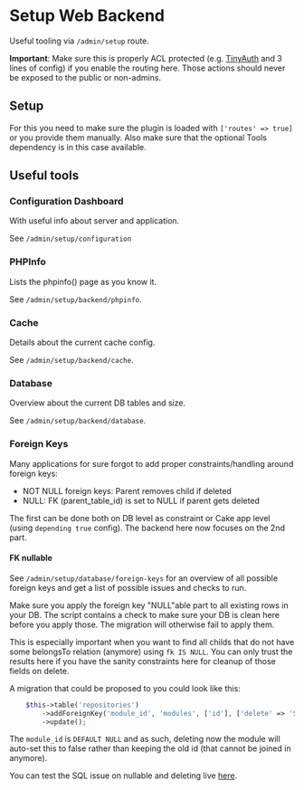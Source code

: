 # Setup Web Backend

Useful tooling via `/admin/setup` route.

**Important**: Make sure this is properly ACL protected (e.g. [TinyAuth](https://github.com/dereuromark/cakephp-tinyauth) and 3 lines of config) if you enable the routing here.
Those actions should never be exposed to the public or non-admins.

## Setup
For this you need to make sure the plugin is loaded with `['routes' => true]` or you provide them manually.
Also make sure that the optional Tools dependency is in this case available.

## Useful tools

### Configuration Dashboard
With useful info about server and application.

See `/admin/setup/configuration`

### PHPInfo
Lists the phpinfo() page as you know it.

See `/admin/setup/backend/phpinfo`.

### Cache
Details about the current cache config.

See `/admin/setup/backend/cache`.

### Database
Overview about the current DB tables and size.

See `/admin/setup/backend/database`.

### Foreign Keys

Many applications for sure forgot to add proper constraints/handling around foreign keys:

- NOT NULL foreign keys: Parent removes child if deleted
- NULL: FK (parent_table_id) is set to NULL if parent gets deleted

The first can be done both on DB level as constraint or Cake app level (using `depending true` config).
The backend here now focuses on the 2nd part.

#### FK nullable
See `/admin/setup/database/foreign-keys`
for an overview of all possible foreign keys and get a list of possible issues and checks to run.

Make sure you apply the foreign key "NULL"able part to all existing rows in your DB.
The script contains a check to make sure your DB is clean here before you apply those.
The migration will otherwise fail to apply them.

This is especially important when you want to find all childs that do not have some belongsTo relation (anymore) using
`fk IS NULL`. You can only trust the results here if you have the sanity constraints here for cleanup of those fields on delete.

A migration that could be proposed to you could look like this:
```php
    $this->table('repositories')
        ->addForeignKey('module_id', 'modules', ['id'], ['delete' => 'SET_NULL'])
        ->update();
```
The `module_id` is `DEFAULT NULL` and as such, deleting now the module will auto-set this to false rather than keeping the old id (that cannot be joined in anymore).

You can test the SQL issue on nullable and deleting live [here](http://sqlfiddle.com/#!9/816f16c/1).
